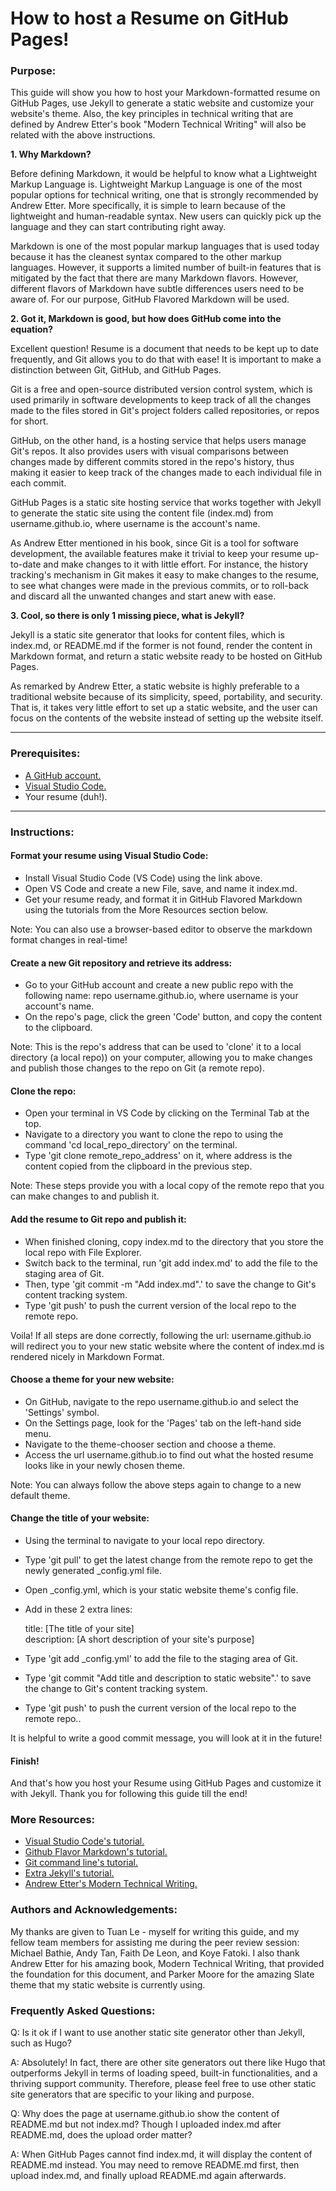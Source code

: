 # **How to host a Resume on GitHub Pages!**

### **Purpose:**

This guide will show you how to host your Markdown-formatted resume on GitHub Pages, use Jekyll to generate a static website and customize your website&#39;s theme. Also, the key principles in technical writing that are defined by Andrew Etter&#39;s book &quot;Modern Technical Writing&quot; will also be related with the above instructions.

**1. Why Markdown?**

Before defining Markdown, it would be helpful to know what a Lightweight Markup Language is. Lightweight Markup Language is one of the most popular options for technical writing, one that is strongly recommended by Andrew Etter. More specifically, it is simple to learn because of the lightweight and human-readable syntax. New users can quickly pick up the language and they can start contributing right away.

Markdown is one of the most popular markup languages that is used today because it has the cleanest syntax compared to the other markup languages. However, it supports a limited number of built-in features that is mitigated by the fact that there are many Markdown flavors. However, different flavors of Markdown have subtle differences users need to be aware of. For our purpose, GitHub Flavored Markdown will be used.


**2. Got it, Markdown is good, but how does GitHub come into the equation?**

Excellent question! Resume is a document that needs to be kept up to date frequently, and Git allows you to do that with ease! It is important to make a distinction between Git, GitHub, and GitHub Pages.

Git is a free and open-source distributed version control system, which is used primarily in software developments to keep track of all the changes made to the files stored in Git&#39;s project folders called repositories, or repos for short.

GitHub, on the other hand, is a hosting service that helps users manage Git&#39;s repos. It also provides users with visual comparisons between changes made by different commits stored in the repo&#39;s history, thus making it easier to keep track of the changes made to each individual file in each commit.

GitHub Pages is a static site hosting service that works together with Jekyll to generate the static site using the content file (index.md) from username.github.io, where username is the account&#39;s name.

As Andrew Etter mentioned in his book, since Git is a tool for software development, the available features make it trivial to keep your resume up-to-date and make changes to it with little effort. For instance, the history tracking&#39;s mechanism in Git makes it easy to make changes to the resume, to see what changes were made in the previous commits, or to roll-back and discard all the unwanted changes and start anew with ease.

**3. Cool, so there is only 1 missing piece, what is Jekyll?**

Jekyll is a static site generator that looks for content files, which is index.md, or README.md if the former is not found, render the content in Markdown format, and return a static website ready to be hosted on GitHub Pages.

As remarked by Andrew Etter, a static website is highly preferable to a traditional website because of its simplicity, speed, portability, and security. That is, it takes very little effort to set up a static website, and the user can focus on the contents of the website instead of setting up the website itself.
****

### **Prerequisites:**

- [A GitHub account.](https://github.com/join)
- [Visual Studio Code.](https://code.visualstudio.com/download)
- Your resume (duh!).
****
### **Instructions:**

#### **Format your resume using Visual Studio Code:**

- Install Visual Studio Code (VS Code) using the link above.
- Open VS Code and create a new File, save, and name it index.md.
- Get your resume ready, and format it in GitHub Flavored Markdown using the tutorials from the More Resources section below.

Note: You can also use a browser-based editor to observe the markdown format changes in real-time!

#### **Create a new Git repository and retrieve its address:**

- Go to your GitHub account and create a new public repo with the following name: repo username.github.io, where username is your account&#39;s name.
- On the repo&#39;s page, click the green &#39;Code&#39; button, and copy the content to the clipboard.

Note: This is the repo&#39;s address that can be used to &#39;clone&#39; it to a local directory (a local repo)) on your computer, allowing you to make changes and publish those changes to the repo on Git (a remote repo).

#### **Clone the repo:**

- Open your terminal in VS Code by clicking on the Terminal Tab at the top.
- Navigate to a directory you want to clone the repo to using the command &#39;cd local\_repo\_directory&#39; on the terminal.
- Type &#39;git clone remote\_repo\_address&#39; on it, where address is the content copied from the clipboard in the previous step.

Note: These steps provide you with a local copy of the remote repo that you can make changes to and publish it.

#### **Add the resume to Git repo and publish it:**

- When finished cloning, copy index.md to the directory that you store the local repo with File Explorer.
- Switch back to the terminal, run &#39;git add index.md&#39; to add the file to the staging area of Git.
- Then, type &#39;git commit -m &quot;Add index.md&quot;.&#39; to save the change to Git&#39;s content tracking system.
- Type &#39;git push&#39; to push the current version of the local repo to the remote repo.

Voila! If all steps are done correctly, following the url: username.github.io will redirect you to your new static website where the content of index.md is rendered nicely in Markdown Format.

#### **Choose a theme for your new website:**

- On GitHub, navigate to the repo username.github.io and select the &#39;Settings&#39; symbol.
- On the Settings page, look for the &#39;Pages&#39; tab on the left-hand side menu.
- Navigate to the theme-chooser section and choose a theme.
- Access the url username.github.io to find out what the hosted resume looks like in your newly chosen theme.

Note: You can always follow the above steps again to change to a new default theme.

#### **Change the title of your website:**

- Using the terminal to navigate to your local repo directory.
- Type &#39;git pull&#39; to get the latest change from the remote repo to get the newly generated _config.yml file. 
- Open \_config.yml, which is your static website theme's config file.
- Add in these 2 extra lines:

	title: [The title of your site] \
	description: [A short description of your site&#39;s purpose]

- Type &#39;git add \_config.yml&#39; to add the file to the staging area of Git.
- Type &#39;git commit &quot;Add title and description to static website&quot;.&#39; to save the change to Git&#39;s content tracking system.
- Type &#39;git push&#39; to push the current version of the local repo to the remote repo.. 

It is helpful to write a good commit message, you will look at it in the future!

#### **Finish!**

And that&#39;s how you host your Resume using GitHub Pages and customize it with Jekyll. Thank you for following this guide till the end!

### **More Resources:**

- [Visual Studio Code&#39;s tutorial.](https://code.visualstudio.com/docs/introvideos/basics)
- [Github Flavor Markdown&#39;s tutorial.](https://github.github.com/gfm/)
- [Git command line&#39;s tutorial.](https://docs.gitlab.com/ee/gitlab-basics/start-using-git.html)
- [Extra Jekyll&#39;s tutorial.](https://idratherbewriting.com/documentation-theme-jekyll/mydoc_install_jekyll_on_windows.html)
- [Andrew Etter&#39;s Modern Technical Writing.](https://www.amazon.ca/Modern-Technical-Writing-Introduction-Documentation-ebook/dp/B01A2QL9SS)

### **Authors and Acknowledgements:**

My thanks are given to Tuan Le - myself for writing this guide, and my fellow team members for assisting me during the peer review session: Michael Bathie, Andy Tan, Faith De Leon, and Koye Fatoki. I also thank Andrew Etter for his amazing book, Modern Technical Writing, that provided the foundation for this document, and Parker Moore for the amazing Slate theme that my static website is currently using.

### **Frequently Asked Questions:**

Q: Is it ok if I want to use another static site generator other than Jekyll, such as Hugo?

A: Absolutely! In fact, there are other site generators out there like Hugo that outperforms Jekyll in terms of loading speed, built-in functionalities, and a thriving support community. Therefore, please feel free to use other static site generators that are specific to your liking and purpose.

Q: Why does the page at username.github.io show the content of README.md but not index.md? Though I uploaded index.md after README.md, does the upload order matter?

A: When GitHub Pages cannot find index.md, it will display the content of README.md instead. You may need to remove README.md first, then upload index.md, and finally upload README.md again afterwards.